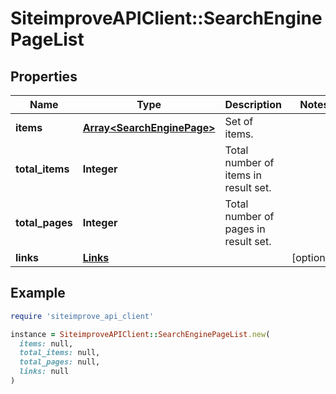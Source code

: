 # SiteimproveAPIClient::SearchEnginePageList

## Properties

| Name | Type | Description | Notes |
| ---- | ---- | ----------- | ----- |
| **items** | [**Array&lt;SearchEnginePage&gt;**](SearchEnginePage.md) | Set of items. |  |
| **total_items** | **Integer** | Total number of items in result set. |  |
| **total_pages** | **Integer** | Total number of pages in result set. |  |
| **links** | [**Links**](Links.md) |  | [optional] |

## Example

```ruby
require 'siteimprove_api_client'

instance = SiteimproveAPIClient::SearchEnginePageList.new(
  items: null,
  total_items: null,
  total_pages: null,
  links: null
)
```

